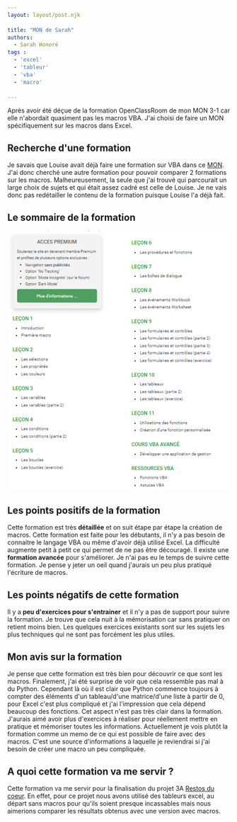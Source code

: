 ```yaml
---
layout: layout/post.njk

title: "MON de Sarah"
authors:
  - Sarah Honoré
tags :
  - 'excel'
  - 'tableur'
  - 'vba'
  - 'macro'

---
```

<!-- début résumé -->
Après avoir été déçue de la formation OpenClassRoom de mon MON 3-1 car elle n'abordait quasiment pas les macros VBA. J'ai choisi de faire un MON spécifiquement sur les macros dans Excel.
<!-- fin résumé -->

## Recherche d'une formation
Je savais que Louise avait déjà faire une formation sur VBA dans ce [MON](/do-it/mon/LG/MON5). J'ai donc cherché une autre formation pour pouvoir comparer 2 formations sur les macros. Malheureusement, la seule que j'ai trouvé qui parcourait un large choix de sujets et qui était assez cadré est celle de Louise. Je ne vais donc pas redétailler le contenu de la formation puisque Louise l'a déjà fait.

## Le sommaire de la formation 
<img src="MON_3_2.PNG">

## Les points positifs de la formation 
Cette formation est très **détaillée** et on suit étape par étape la création de macros. Cette formation est faite pour les débutants, il n'y a pas besoin de connaitre le langage VBA ou même d'avoir déjà utilisé Excel. La difficulté augmente petit à petit ce qui permet de ne pas être découragé. 
Il existe une **formation avancée** pour s'améliorer. Je n'ai pas eu le temps de suivre cette formation. Je pense y jeter un oeil quand j'aurais un peu plus pratiqué l'écriture de macros. 
## Les points négatifs de cette formation
Il y a **peu d'exercices pour s'entrainer** et il n'y a pas de support pour suivre la formation. Je trouve que cela nuit à la mémorisation car sans pratiquer on retient moins bien. Les quelques exercices existants sont sur les sujets les plus techniques qui ne sont pas forcément les plus utiles. 

## Mon avis sur la formation
Je pense que cette formation est très bien pour découvrir ce que sont les macros. Finalement, j'ai été surprise de voir que cela ressemble pas mal à du Python. Cependant là où il est clair que Python commence toujours à compter des éléments d'un tableau/d'une matrice/d'une liste à partir de 0, pour Excel c'est plus compliqué et j'ai l'impression que cela dépend beaucoup des fonctions. Cet aspect n'est pas très clair dans la formation. J'aurais aimé avoir plus d'exercices à réaliser pour réellement mettre en pratique et mémoriser toutes les informations. Actuellement je vois plutôt la formation comme un memo de ce qui est possible de faire avec des macros. C'est une source d'informations à laquelle je reviendrai si j'ai besoin de créer une macro un peu compliquée. 

## A quoi cette formation va me servir ? 
Cette formation va me servir pour la finalisation du projet 3A [Restos du coeur](https://francoisbrucker.github.io/do-it/projets/Restos%20du%20coeur/). En effet, pour ce projet nous avons utilisé des tableurs excel, au départ sans macros pour qu'ils soient presque incassables mais nous aimerions comparer les résultats obtenus avec une version avec macros.
